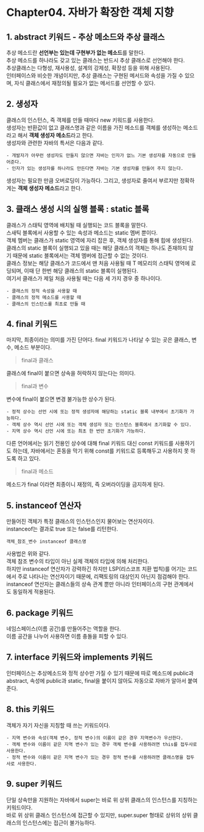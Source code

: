 # Chapter04. 자바가 확장한 객체 지향

## 1. abstract 키워드 - 추상 메소드와 추상 클래스
추상 메소드란 <b>선언부는 있는데 구현부가 없는 메소드</b>를 말한다.
<br>추상 메소드를 하나라도 갖고 있는 클래스는 반드시 추상 클래스로 선언해야 한다.
<br>추상클래스는 다형성, 재사용성, 설계의 강제성, 확장성 등을 위해 사용된다.
<br>인터페이스와 비슷한 개념이지만, 추상 클래스는 구현된 메서드와 속성을 가질 수 있으며, 자식 클래스에서 재정의될 필요가 없는 메서드를 선언할 수 있다.

## 2. 생성자
클래스의 인스턴스, 즉 객체를 만들 때마다 new 키워드를 사용한다. 
<br>생성자는 반환값이 없고 클래스명과 같은 이름을 가진 메소드를 객체를 생성하는 메소드라고 해서 <b>객체 생성자 메소드</b>라고 한다. 
<br>생성자와 관련한 자바의 특서은 다음과 같다.
```
- 개발자가 아무런 생성자도 만들지 않으면 자바는 인자가 없느 기본 생성자를 자동으로 만들어준다.
- 인자가 있는 생성자를 하나라도 만든다면 자바는 기본 생성자를 만들어 주지 않는다.
``` 
생성자는 필요한 만큼 오버로딩이 가능하다. 그리고, 생성자로 줄여서 부르지만 정확하게는 <b>객체 생성자 메소드</b>라고 한다.

## 3. 클래스 생성 시의 실행 블록 : static 블록
클래스가 스태틱 영역에 배치될 때 실행되는 코드 블록을 말한다.
<br>스새틱 블록에서 사용할 수 있는 속성과 메소드는 static 멤버 뿐이다.
<br>객체 멤버는 클래스가 static 영역에 자리 잡은 후, 객체 생성자를 통해 힙에 생성된다.
<br>클래스의 static 블록이 실행되고 있을 때는 해당 클래스의 객체는 하나도 존재하지 않기 때문에 static 블록에서는 객체 멤버에 접근할 수 없는 것이다.
<br>클래스 정보는 해당 클래스가 코드에서 맨 처음 사용될 때 T 메모리의 스태틱 영억에 로딩되며, 이때 단 한번 해당 클래스의 static 블록이 실행된다.
<br>여기서 클래스가 제일 처음 사용될 때는 다음 세 가지 경우 중 하나이다.
```
- 클래스의 정적 속성을 사용할 때
- 클래스의 정적 메소드를 사용할 때
- 클래스의 인스턴스를 최초로 만들 때
``` 

## 4. final 키워드
마지막, 최종이라는 의미를 가진 단어다. final 키워드가 나타날 수 있는 곳은 클래스, 변수, 메소드 부분이다.

> final과 클래스

클래스에 final이 붙으면 상속을 허락하지 않는다는 의미다.
<br>

> final과 변수

변수에 final이 붙으면 변경 불가능한 상수가 된다.
```
- 정적 상수는 선언 시에 또는 정적 생성자에 해당하는 static 블록 내부에서 초기화가 가능하다.
- 객체 상수 역시 선언 시에 또는 객체 생성자 또는 인스턴스 블록에서 초기화할 수 있다.
- 지역 상수 역시 선언 시에 또는 최초 한 번만 초기화가 가능하다.
``` 
다른 언어에서는 읽기 전용인 상수에 대해 final 키워드 대신 const 키워드를 사용하기도 하는데, 자바에서는 혼동을 막기 위해 const를 키워드로 등록해두고 사용하지 못 하도록 하고 있다.

> final과 메소드

메소드가 final 이라면 최종이니 재정의, 즉 오버라이딩을 금지하게 된다.

## 5. instanceof 연산자
만들어진 객체가 특정 클래스의 인스턴스인지 물어보는 연산자이다.
<br>instanceof는 결과로 true 또는 false를 리턴한다.
```
객체_참조_변수 instanceof 클래스명
``` 
사용법은 위와 같다.
<br>객체 참조 변수의 타입이 아닌 실제 객체의 타입에 의해 처리한다.
<br>하지만 instanceof 연산자가 강력하긴 하지만 LSP(리스코프 치환 법칙)를 어기는 코드에서 주로 나타나는 연산자이기 때문에, 리팩토링의 대상인지 아닌지 점검해야 한다.
<br>instanceof 연산자는 클래스들의 상속 관계 뿐만 아니라 인터페이스의 구현 관계에서도 동일하게 적용된다.

## 6. package 키워드
네임스페이스(이름 공간)를 만들어주는 역할을 한다.
<br>이름 공간을 나누어 사용하면 이름 충돌을 피할 수 있다.

## 7. interface 키워드와 implements 키워드
인터페이스는 추상메소드와 정적 상수만 가질 수 있기 때문에 따로 메소드에 public과 abstract, 속성에 public과 static, final을 붙이지 않아도 자동으로 자바가 알아서 붙여준다.

## 8. this 키워드
객체가 자기 자신을 지칭할 때 쓰는 키워드이다.
```
- 지역 변수와 속성(객체 변수, 정적 변수)의 이름이 같은 경우 지역변수가 우선한다.
- 객체 변수와 이름이 같은 지역 변수가 있는 경우 객체 변수를 사용하려면 this를 접두사로 사용한다.
- 정적 변수와 이름이 같은 지역 변수가 있는 경우 정적 변수를 사용하려면 클래스명을 접두사로 사용한다.
``` 

## 9. super 키워드
단일 상속만을 지원하는 자바에서 super는 바로 위 상위 클래스의 인스턴스를 지칭하는 키워드이다.
<br>바로 위 상위 클래스 인스턴스에 접근할 수 있지만, super.super 형태로 상위의 상위 클래스의 인스턴스에는 접근이 불가능하다.

